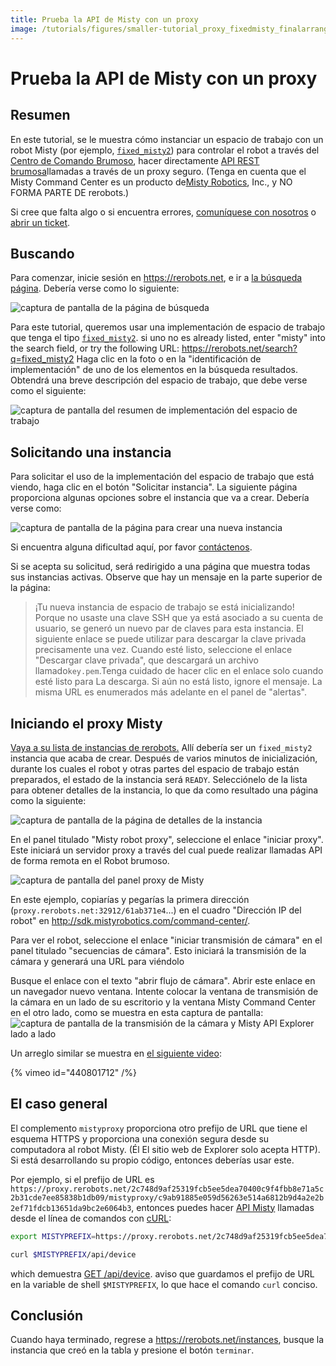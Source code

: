 ```yaml
---
title: Prueba la API de Misty con un proxy
image: /tutorials/figures/smaller-tutorial_proxy_fixedmisty_finalarrange.png
---
```


# Prueba la API de Misty con un proxy

## Resumen

En este tutorial, se le muestra cómo instanciar un espacio de trabajo con un robot Misty
(por ejemplo, [`fixed_misty2`](/workspaces/fixed_misty2)) para controlar el robot a través del
[Centro de Comando Brumoso](http://sdk.mistyrobotics.com/command-center/index.html), hacer directamente
[API REST brumosa](https://docs.mistyrobotics.com/misty-ii/web-api/overview/)llamadas
a través de un proxy seguro. (Tenga en cuenta que el Misty Command Center es un producto de[Misty
Robotics](https://www.mistyrobotics.com/), Inc., y NO FORMA PARTE DE rerobots.)

Si cree que falta algo o si encuentra errores, [comuníquese con
nosotros](https://rerobots.net/contact) o [abrir un ticket](
https://github.com/rerobots/docs/issues).

## Buscando

Para comenzar, inicie sesión en <https://rerobots.net>, e ir a [la búsqueda
página](https://rerobots.net/search). Debería verse como lo siguiente:

![captura de pantalla de la página de búsqueda](figures/proxy_fixedmisty_search.png)

Para este tutorial, queremos usar una implementación de espacio de trabajo que tenga el tipo
[`fixed_misty2`](/workspaces/fixed_misty2). si uno no es
already listed, enter "misty" into the search field, or try the following URL:
<https://rerobots.net/search?q=fixed_misty2>
Haga clic en la foto o en la "identificación de implementación" de uno de los elementos en la búsqueda
resultados. Obtendrá una breve descripción del espacio de trabajo, que debe verse
como el siguiente:

![captura de pantalla del resumen de implementación del espacio de trabajo](figures/proxy_fixedmisty_wddetails.png)

## Solicitando una instancia

Para solicitar el uso de la implementación del espacio de trabajo que está viendo, haga clic en el
botón "Solicitar instancia". La siguiente página proporciona algunas opciones sobre el
instancia que va a crear. Debería verse como:

![captura de pantalla de la página para crear una nueva instancia](figures/proxy_fixedmisty_newinstance.png)

Si encuentra alguna dificultad aquí, por favor [contáctenos](
https://rerobots.net/contact).

Si se acepta su solicitud, será redirigido a una página que muestra
todas sus instancias activas. Observe que hay un mensaje en la parte superior de la página:

> ¡Tu nueva instancia de espacio de trabajo se está inicializando! Porque no usaste una clave SSH
> que ya está asociado a su cuenta de usuario, se generó un nuevo par de claves
> para esta instancia. El siguiente enlace se puede utilizar para descargar la clave privada
> precisamente una vez.
Cuando esté listo, seleccione el enlace "Descargar clave privada", que descargará
un archivo llamado`key.pem`.Tenga cuidado de hacer clic en el enlace solo cuando esté listo para
La descarga. Si aún no está listo, ignore el mensaje. La misma URL es
enumerados más adelante en el panel de "alertas".

## Iniciando el proxy Misty

[Vaya a su lista de instancias de rerobots.](https://rerobots.net/instances) Allí
debería ser un `fixed_misty2` instancia que acaba de crear. Después de varios
minutos de inicialización, durante los cuales el robot y otras partes del espacio de trabajo
están preparados, el estado de la instancia será `READY`. Selecciónelo de la lista para
obtener detalles de la instancia, lo que da como resultado una página como la siguiente:

![captura de pantalla de la página de detalles de la instancia](figures/proxy_fixedmisty_instancedetails.png)

En el panel titulado "Misty robot proxy", seleccione el enlace "iniciar proxy". Este
iniciará un servidor proxy a través del cual puede realizar llamadas API de forma remota en el
Robot brumoso.

![captura de pantalla del panel proxy de Misty](figures/proxy_fixedmisty_proxypanel.png)

En este ejemplo, copiarías y pegarías la primera dirección
(`proxy.rerobots.net:32912/61ab371e4`...) en el cuadro "Dirección IP del robot" en
<http://sdk.mistyrobotics.com/command-center/>.

Para ver el robot, seleccione el enlace "iniciar transmisión de cámara" en el panel titulado
"secuencias de cámara". Esto iniciará la transmisión de la cámara y generará una URL para
viéndolo

Busque el enlace con el texto "abrir flujo de cámara". Abrir este enlace en un navegador nuevo
ventana. Intente colocar la ventana de transmisión de la cámara en un lado de su escritorio y
la ventana Misty Command Center en el otro lado, como se muestra en esta captura de pantalla:
![captura de pantalla de la transmisión de la cámara y Misty API Explorer
lado a lado](figures/proxy_fixedmisty_finalarrange.png)

Un arreglo similar se muestra en [el siguiente video](https://vimeo.com/440801712):

{% vimeo id="440801712" /%}


## El caso general

El complemento `mistyproxy` proporciona otro prefijo de URL que tiene el esquema HTTPS
y proporciona una conexión segura desde su computadora al robot Misty. (Él
El sitio web de Explorer solo acepta HTTP). Si está desarrollando su propio código, entonces
deberías usar este.

Por ejemplo, si el prefijo de URL es
`https://proxy.rerobots.net/2c748d9af25319fcb5ee5dea70400c9f4fbb8e71a5c2b31cde7ee85838b1db09/mistyproxy/c9ab91885e059d56263e514a6812b9d4a2e2b2ef71fdcb13651da9bc2e6064b3`,
entonces puedes hacer [API Misty](
https://docs.mistyrobotics.com/misty-ii/web-api/overview/) llamadas desde el
línea de comandos con [cURL](https://curl.haxx.se/):

```bash
export MISTYPREFIX=https://proxy.rerobots.net/2c748d9af25319fcb5ee5dea70400c9f4fbb8e71a5c2b31cde7ee85838b1db09/mistyproxy/c9ab91885e059d56263e514a6812b9d4a2e2b2ef71fdcb13651da9bc2e6064b3

curl $MISTYPREFIX/api/device
```

which demuestra [GET /api/device](
https://docs.mistyrobotics.com/misty-ii/web-api/api-reference/#getdeviceinformation). aviso
que guardamos el prefijo de URL en la variable de shell `$MISTYPREFIX`, lo que hace
el comando `curl` conciso.


## Conclusión

Cuando haya terminado, regrese a <https://rerobots.net/instances>, busque la instancia
que creó en la tabla y presione el botón `terminar`.